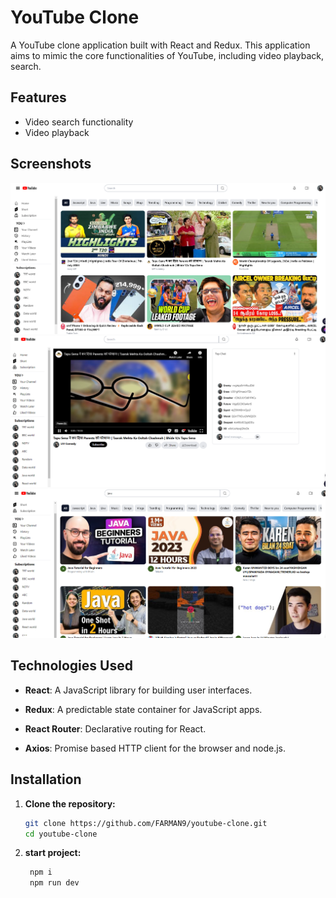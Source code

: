 # YouTube Clone

A YouTube clone application built with React and Redux. This application aims to mimic the core functionalities of YouTube, including video playback, search. 

## Features


- Video search functionality
- Video playback


## Screenshots

![Home Page](snaps/snap1.png)
![Video Playback](snaps/snap2.png)
![Search Results](snaps/snap3.png)

## Technologies Used

- **React**: A JavaScript library for building user interfaces.
- **Redux**: A predictable state container for JavaScript apps.
- **React Router**: Declarative routing for React.

- **Axios**: Promise based HTTP client for the browser and node.js.


## Installation

1. **Clone the repository:**

   ```sh
   git clone https://github.com/FARMAN9/youtube-clone.git
   cd youtube-clone
   ```
2. **start project:**
   ```sh
    npm i
    npm run dev
   ```   

   
